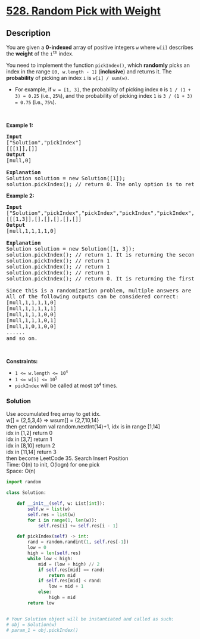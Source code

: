 # [528. Random Pick with Weight](https://leetcode.com/problems/random-pick-with-weight)


## Description

<!-- description:start -->

<p>You are given a <strong>0-indexed</strong> array of positive integers <code>w</code> where <code>w[i]</code> describes the <strong>weight</strong> of the <code>i<sup>th</sup></code> index.</p>

<p>You need to implement the function <code>pickIndex()</code>, which <strong>randomly</strong> picks an index in the range <code>[0, w.length - 1]</code> (<strong>inclusive</strong>) and returns it. The <strong>probability</strong> of picking an index <code>i</code> is <code>w[i] / sum(w)</code>.</p>

<ul>
	<li>For example, if <code>w = [1, 3]</code>, the probability of picking index <code>0</code> is <code>1 / (1 + 3) = 0.25</code> (i.e., <code>25%</code>), and the probability of picking index <code>1</code> is <code>3 / (1 + 3) = 0.75</code> (i.e., <code>75%</code>).</li>
</ul>

<p>&nbsp;</p>
<p><strong class="example">Example 1:</strong></p>

<pre>
<strong>Input</strong>
[&quot;Solution&quot;,&quot;pickIndex&quot;]
[[[1]],[]]
<strong>Output</strong>
[null,0]

<strong>Explanation</strong>
Solution solution = new Solution([1]);
solution.pickIndex(); // return 0. The only option is to return 0 since there is only one element in w.
</pre>

<p><strong class="example">Example 2:</strong></p>

<pre>
<strong>Input</strong>
[&quot;Solution&quot;,&quot;pickIndex&quot;,&quot;pickIndex&quot;,&quot;pickIndex&quot;,&quot;pickIndex&quot;,&quot;pickIndex&quot;]
[[[1,3]],[],[],[],[],[]]
<strong>Output</strong>
[null,1,1,1,1,0]

<strong>Explanation</strong>
Solution solution = new Solution([1, 3]);
solution.pickIndex(); // return 1. It is returning the second element (index = 1) that has a probability of 3/4.
solution.pickIndex(); // return 1
solution.pickIndex(); // return 1
solution.pickIndex(); // return 1
solution.pickIndex(); // return 0. It is returning the first element (index = 0) that has a probability of 1/4.

Since this is a randomization problem, multiple answers are allowed.
All of the following outputs can be considered correct:
[null,1,1,1,1,0]
[null,1,1,1,1,1]
[null,1,1,1,0,0]
[null,1,1,1,0,1]
[null,1,0,1,0,0]
......
and so on.
</pre>

<p>&nbsp;</p>
<p><strong>Constraints:</strong></p>

<ul>
	<li><code>1 &lt;= w.length &lt;= 10<sup>4</sup></code></li>
	<li><code>1 &lt;= w[i] &lt;= 10<sup>5</sup></code></li>
	<li><code>pickIndex</code> will be called at most <code>10<sup>4</sup></code> times.</li>
</ul>

### Solution
Use accumulated freq array to get idx.\
 w[] = {2,5,3,4} => wsum[] = {2,7,10,14}\
 then get random val random.nextInt(14)+1, idx is in range [1,14]\
idx in [1,2] return 0\
idx in [3,7] return 1\
idx in [8,10] return 2\
idx in [11,14] return 3\
then become LeetCode 35. Search Insert Position\
Time: O(n) to init, O(logn) for one pick\
Space: O(n)

```python
import random

class Solution:

    def __init__(self, w: List[int]):
        self.w = list(w)
        self.res = list(w)
        for i in range(1, len(w)):
            self.res[i] += self.res[i - 1]

    def pickIndex(self) -> int:
        rand = random.randint(1, self.res[-1])
        low = 0
        high = len(self.res)
        while low < high:
            mid = (low + high) // 2
            if self.res[mid] == rand:
                return mid
            if self.res[mid] < rand:
                low = mid + 1
            else:
                high = mid
        return low


# Your Solution object will be instantiated and called as such:
# obj = Solution(w)
# param_1 = obj.pickIndex()
```
